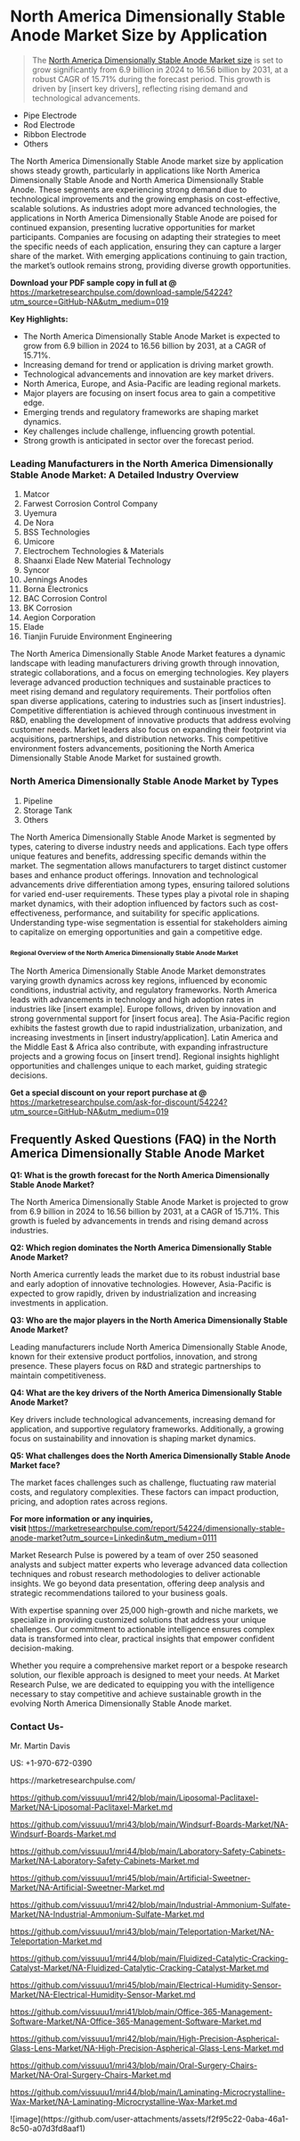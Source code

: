 <h1>North America Dimensionally Stable Anode Market&nbsp;Size by Application</h1><blockquote><p>The <a href="https://marketresearchpulse.com/download-sample/54224?utm_source=GitHub-NA&amp;utm_medium=019">North America Dimensionally Stable Anode Market size</a> is set to grow significantly from 6.9 billion in 2024 to 16.56 billion by 2031, at a robust CAGR of 15.71% during the forecast period. This growth is driven by [insert key drivers], reflecting rising demand and technological advancements.</p></blockquote><ul><li>Pipe Electrode<li> Rod Electrode<li> Ribbon Electrode<li> Others</li></ul><p>The North America Dimensionally Stable Anode market size by application shows steady growth, particularly in applications like North America Dimensionally Stable Anode and North America Dimensionally Stable Anode. These segments are experiencing strong demand due to technological improvements and the growing emphasis on cost-effective, scalable solutions. As industries adopt more advanced technologies, the applications in North America Dimensionally Stable Anode are poised for continued expansion, presenting lucrative opportunities for market participants. Companies are focusing on adapting their strategies to meet the specific needs of each application, ensuring they can capture a larger share of the market. With emerging applications continuing to gain traction, the market’s outlook remains strong, providing diverse growth opportunities.</p><p><strong>Download your PDF sample copy in full at @ </strong><a href="https://marketresearchpulse.com/download-sample/54224?utm_source=GitHub-NA&amp;utm_medium=019">https://marketresearchpulse.com/download-sample/54224?utm_source=GitHub-NA&amp;utm_medium=019</a></p><p><strong>Key Highlights: </strong></p><ul><li>The North America Dimensionally Stable Anode Market is expected to grow from 6.9 billion in 2024 to 16.56 billion by 2031, at a CAGR of 15.71%.</li><li>Increasing demand for trend or application is driving market growth.</li><li>Technological advancements and innovation are key market drivers.</li><li>North America, Europe, and Asia-Pacific are leading regional markets.</li><li>Major players are focusing on insert focus area to gain a competitive edge.</li><li>Emerging trends and regulatory frameworks are shaping market dynamics.</li><li>Key challenges include challenge, influencing growth potential.</li><li>Strong growth is anticipated in sector over the forecast period.</li></ul><h3>Leading Manufacturers in the North America Dimensionally Stable Anode Market: A Detailed Industry Overview</h3><ol><li>Matcor</li><li>Farwest Corrosion Control Company</li><li>Uyemura</li><li>De Nora</li><li>BSS Technologies</li><li>Umicore</li><li>Electrochem Technologies & Materials</li><li>Shaanxi Elade New Material Technology</li><li>Syncor</li><li>Jennings Anodes</li><li>Borna Electronics</li><li>BAC Corrosion Control</li><li>BK Corrosion</li><li>Aegion Corporation</li><li>Elade</li><li>Tianjin Furuide Environment Engineering</li></ol><div class="flex max-w-full flex-col flex-grow"><div class="min-h-8 text-message flex w-full flex-col items-end gap-2 whitespace-normal break-words [.text-message+&amp;]:mt-5" dir="auto" data-message-author-role="assistant" data-message-id="fd8432e4-4910-450d-b182-61b7bfb0a01f" data-message-model-slug="gpt-4o"><div class="flex w-full flex-col gap-1 empty:hidden first:pt-[3px]"><div class="markdown prose w-full break-words dark:prose-invert light"><p>The North America Dimensionally Stable Anode Market features a dynamic landscape with leading manufacturers driving growth through innovation, strategic collaborations, and a focus on emerging technologies. Key players leverage advanced production techniques and sustainable practices to meet rising demand and regulatory requirements. Their portfolios often span diverse applications, catering to industries such as [insert industries]. Competitive differentiation is achieved through continuous investment in R&amp;D, enabling the development of innovative products that address evolving customer needs. Market leaders also focus on expanding their footprint via acquisitions, partnerships, and distribution networks. This competitive environment fosters advancements, positioning the North America Dimensionally Stable Anode Market for sustained growth.</p></div></div></div></div><h3>North America Dimensionally Stable Anode Market by Types</h3><ol><li>Pipeline<li> Storage Tank<li> Others</li></ol><div class="flex max-w-full flex-col flex-grow"><div class="min-h-8 text-message flex w-full flex-col items-end gap-2 whitespace-normal break-words [.text-message+&amp;]:mt-5" dir="auto" data-message-author-role="assistant" data-message-id="084470be-0bb7-4664-bddf-5156b4f41249" data-message-model-slug="gpt-4o-mini"><div class="flex w-full flex-col gap-1 empty:hidden first:pt-[3px]"><div class="markdown prose w-full break-words dark:prose-invert light"><p>The North America Dimensionally Stable Anode Market is segmented by types, catering to diverse industry needs and applications. Each type offers unique features and benefits, addressing specific demands within the market. The segmentation allows manufacturers to target distinct customer bases and enhance product offerings. Innovation and technological advancements drive differentiation among types, ensuring tailored solutions for varied end-user requirements. These types play a pivotal role in shaping market dynamics, with their adoption influenced by factors such as cost-effectiveness, performance, and suitability for specific applications. Understanding type-wise segmentation is essential for stakeholders aiming to capitalize on emerging opportunities and gain a competitive edge.</p></div></div></div></div><h3><span style="font-size: 11px;">Regional Overview of the North America Dimensionally Stable Anode Market</span></h3><div class="flex max-w-full flex-col flex-grow"><div class="min-h-8 text-message flex w-full flex-col items-end gap-2 whitespace-normal break-words [.text-message+&amp;]:mt-5" dir="auto" data-message-author-role="assistant" data-message-id="e9038762-ce64-4e30-91c9-9bd413514231" data-message-model-slug="gpt-4o-mini"><div class="flex w-full flex-col gap-1 empty:hidden first:pt-[3px]"><div class="markdown prose w-full break-words dark:prose-invert light"><p>The North America Dimensionally Stable Anode Market demonstrates varying growth dynamics across key regions, influenced by economic conditions, industrial activity, and regulatory frameworks. North America leads with advancements in technology and high adoption rates in industries like [insert example]. Europe follows, driven by innovation and strong governmental support for [insert focus area]. The Asia-Pacific region exhibits the fastest growth due to rapid industrialization, urbanization, and increasing investments in [insert industry/application]. Latin America and the Middle East &amp; Africa also contribute, with expanding infrastructure projects and a growing focus on [insert trend]. Regional insights highlight opportunities and challenges unique to each market, guiding strategic decisions.</p></div></div></div></div><p><strong>Get a special discount on your report purchase at @ </strong><a href="https://marketresearchpulse.com/ask-for-discount/54224?utm_source=GitHub-NA&amp;utm_medium=019">https://marketresearchpulse.com/ask-for-discount/54224?utm_source=GitHub-NA&amp;utm_medium=019</a></p><h2>Frequently Asked Questions (FAQ) in the North America Dimensionally Stable Anode Market</h2><p><strong>Q1: What is the growth forecast for the North America Dimensionally Stable Anode Market?</strong></p><p>The North America Dimensionally Stable Anode Market is projected to grow from 6.9 billion in 2024 to 16.56 billion by 2031, at a CAGR of 15.71%. This growth is fueled by advancements in trends and rising demand across industries.</p><p><strong>Q2: Which region dominates the North America Dimensionally Stable Anode Market?</strong></p><p>North America currently leads the market due to its robust industrial base and early adoption of innovative technologies. However, Asia-Pacific is expected to grow rapidly, driven by industrialization and increasing investments in application.</p><p><strong>Q3: Who are the major players in the North America Dimensionally Stable Anode Market?</strong></p><p>Leading manufacturers include North America Dimensionally Stable Anode, known for their extensive product portfolios, innovation, and strong presence. These players focus on R&amp;D and strategic partnerships to maintain competitiveness.</p><p><strong>Q4: What are the key drivers of the North America Dimensionally Stable Anode Market?</strong></p><p>Key drivers include technological advancements, increasing demand for application, and supportive regulatory frameworks. Additionally, a growing focus on sustainability and innovation is shaping market dynamics.</p><p><strong>Q5: What challenges does the North America Dimensionally Stable Anode Market face?</strong></p><p>The market faces challenges such as challenge, fluctuating raw material costs, and regulatory complexities. These factors can impact production, pricing, and adoption rates across regions.</p><p><strong>For more information or any inquiries, visit&nbsp;</strong><a href="https://marketresearchpulse.com/report/54224/dimensionally-stable-anode-market?utm_source=Linkedin&utm_medium=0111">https://marketresearchpulse.com/report/54224/dimensionally-stable-anode-market?utm_source=Linkedin&utm_medium=0111</a></p><p>Market Research Pulse is powered by a team of over 250 seasoned analysts and subject matter experts who leverage advanced data collection techniques and robust research methodologies to deliver actionable insights. We go beyond data presentation, offering deep analysis and strategic recommendations tailored to your business goals.</p><p>With expertise spanning over 25,000 high-growth and niche markets, we specialize in providing customized solutions that address your unique challenges. Our commitment to actionable intelligence ensures complex data is transformed into clear, practical insights that empower confident decision-making.</p><p>Whether you require a comprehensive market report or a bespoke research solution, our flexible approach is designed to meet your needs. At Market Research Pulse, we are dedicated to equipping you with the intelligence necessary to stay competitive and achieve sustainable growth in the evolving North America Dimensionally Stable Anode market.</p><h3><strong>Contact Us-</strong></h3><p>Mr. Martin Davis</p><p>US: +1-970-672-0390</p><p>https://marketresearchpulse.com/</p><p><a href="https://github.com/vissuuu1/mri42/blob/main/Liposomal-Paclitaxel-Market/NA-Liposomal-Paclitaxel-Market.md">https://github.com/vissuuu1/mri42/blob/main/Liposomal-Paclitaxel-Market/NA-Liposomal-Paclitaxel-Market.md</a></p><p><a href="https://github.com/vissuuu1/mri43/blob/main/Windsurf-Boards-Market/NA-Windsurf-Boards-Market.md">https://github.com/vissuuu1/mri43/blob/main/Windsurf-Boards-Market/NA-Windsurf-Boards-Market.md</a></p><p><a href="https://github.com/vissuuu1/mri44/blob/main/Laboratory-Safety-Cabinets-Market/NA-Laboratory-Safety-Cabinets-Market.md">https://github.com/vissuuu1/mri44/blob/main/Laboratory-Safety-Cabinets-Market/NA-Laboratory-Safety-Cabinets-Market.md</a></p><p><a href="https://github.com/vissuuu1/mri45/blob/main/Artificial-Sweetner-Market/NA-Artificial-Sweetner-Market.md">https://github.com/vissuuu1/mri45/blob/main/Artificial-Sweetner-Market/NA-Artificial-Sweetner-Market.md</a></p><p><a href="https://github.com/vissuuu1/mri42/blob/main/Industrial-Ammonium-Sulfate-Market/NA-Industrial-Ammonium-Sulfate-Market.md">https://github.com/vissuuu1/mri42/blob/main/Industrial-Ammonium-Sulfate-Market/NA-Industrial-Ammonium-Sulfate-Market.md</a></p><p><a href="https://github.com/vissuuu1/mri43/blob/main/Teleportation-Market/NA-Teleportation-Market.md">https://github.com/vissuuu1/mri43/blob/main/Teleportation-Market/NA-Teleportation-Market.md</a></p><p><a href="https://github.com/vissuuu1/mri44/blob/main/Fluidized-Catalytic-Cracking-Catalyst-Market/NA-Fluidized-Catalytic-Cracking-Catalyst-Market.md">https://github.com/vissuuu1/mri44/blob/main/Fluidized-Catalytic-Cracking-Catalyst-Market/NA-Fluidized-Catalytic-Cracking-Catalyst-Market.md</a></p><p><a href="https://github.com/vissuuu1/mri45/blob/main/Electrical-Humidity-Sensor-Market/NA-Electrical-Humidity-Sensor-Market.md">https://github.com/vissuuu1/mri45/blob/main/Electrical-Humidity-Sensor-Market/NA-Electrical-Humidity-Sensor-Market.md</a></p><p><a href="https://github.com/vissuuu1/mri41/blob/main/Office-365-Management-Software-Market/NA-Office-365-Management-Software-Market.md">https://github.com/vissuuu1/mri41/blob/main/Office-365-Management-Software-Market/NA-Office-365-Management-Software-Market.md</a></p><p><a href="https://github.com/vissuuu1/mri42/blob/main/High-Precision-Aspherical-Glass-Lens-Market/NA-High-Precision-Aspherical-Glass-Lens-Market.md">https://github.com/vissuuu1/mri42/blob/main/High-Precision-Aspherical-Glass-Lens-Market/NA-High-Precision-Aspherical-Glass-Lens-Market.md</a></p><p><a href="https://github.com/vissuuu1/mri43/blob/main/Oral-Surgery-Chairs-Market/NA-Oral-Surgery-Chairs-Market.md">https://github.com/vissuuu1/mri43/blob/main/Oral-Surgery-Chairs-Market/NA-Oral-Surgery-Chairs-Market.md</a></p><p><a href="https://github.com/vissuuu1/mri44/blob/main/Laminating-Microcrystalline-Wax-Market/NA-Laminating-Microcrystalline-Wax-Market.md">https://github.com/vissuuu1/mri44/blob/main/Laminating-Microcrystalline-Wax-Market/NA-Laminating-Microcrystalline-Wax-Market.md</a></p>
![image](https://github.com/user-attachments/assets/f2f95c22-0aba-46a1-8c50-a07d3fd8aaf1)
